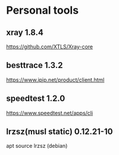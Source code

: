 # Personal tools
## xray 1.8.4
https://github.com/XTLS/Xray-core
## besttrace 1.3.2
https://www.ipip.net/product/client.html
## speedtest 1.2.0
https://www.speedtest.net/apps/cli
## lrzsz(musl static) 0.12.21-10
apt source lrzsz (debian)